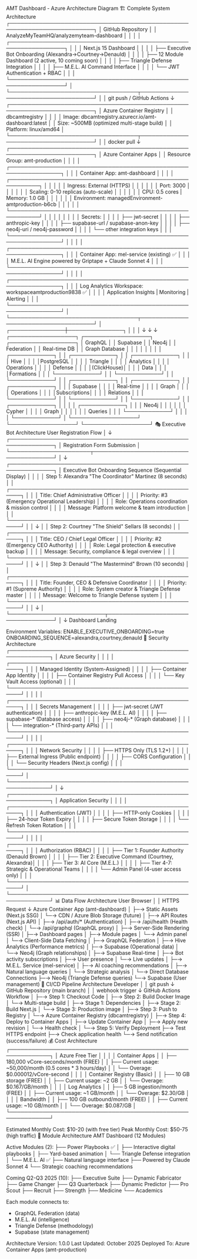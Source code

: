 AMT Dashboard - Azure Architecture Diagram
🏗️ Complete System Architecture
┌─────────────────────────────────────────────────────────────────────────┐
│                         GitHub Repository                                │
│                  AnalyzeMyTeamHQ/analyzemyteam-dashboard                │
│                                                                           │
│  ┌─────────────────────────────────────────────────────────────────┐   │
│  │  Next.js 15 Dashboard                                            │   │
│  │  ├── Executive Bot Onboarding (Alexandra→Courtney→Denauld)     │   │
│  │  ├── 12 Module Dashboard (2 active, 10 coming soon)            │   │
│  │  ├── Triangle Defense Integration                               │   │
│  │  ├── M.E.L. AI Command Interface                               │   │
│  │  └── JWT Authentication + RBAC                                  │   │
│  └─────────────────────────────────────────────────────────────────┘   │
└───────────────────────────────────┬─────────────────────────────────────┘
                                    │
                                    │ git push / GitHub Actions
                                    ↓
┌─────────────────────────────────────────────────────────────────────────┐
│                    Azure Container Registry                              │
│                         dbcamtregistry                                   │
│                                                                           │
│  Image: dbcamtregistry.azurecr.io/amt-dashboard:latest                  │
│  Size: ~500MB (optimized multi-stage build)                             │
│  Platform: linux/amd64                                                   │
└───────────────────────────────────┬─────────────────────────────────────┘
                                    │
                                    │ docker pull
                                    ↓
┌─────────────────────────────────────────────────────────────────────────┐
│                     Azure Container Apps                                 │
│                      Resource Group: amt-production                      │
│                                                                           │
│  ┌────────────────────────────────────────────────────────────────┐    │
│  │  Container App: amt-dashboard                                   │    │
│  │  ┌──────────────────────────────────────────────────────────┐ │    │
│  │  │  Ingress: External (HTTPS)                                 │ │    │
│  │  │  Port: 3000                                                │ │    │
│  │  │  Scaling: 0-10 replicas (auto-scale)                      │ │    │
│  │  │  CPU: 0.5 cores | Memory: 1.0 GB                          │ │    │
│  │  │  Environment: managedEnvironment-amtproduction-b6cb       │ │    │
│  │  └──────────────────────────────────────────────────────────┘ │    │
│  │                                                                 │    │
│  │  Secrets:                                                       │    │
│  │  ├── jwt-secret                                                │    │
│  │  ├── anthropic-key                                             │    │
│  │  ├── supabase-url / supabase-anon-key                        │    │
│  │  ├── neo4j-uri / neo4j-password                               │    │
│  │  └── other integration keys                                    │    │
│  └────────────────────────────────────────────────────────────────┘    │
│                                                                           │
│  ┌────────────────────────────────────────────────────────────────┐    │
│  │  Container App: mel-service (existing) ✅                      │    │
│  │  M.E.L. AI Engine powered by Griptape + Claude Sonnet 4       │    │
│  └────────────────────────────────────────────────────────────────┘    │
│                                                                           │
│  ┌────────────────────────────────────────────────────────────────┐    │
│  │  Log Analytics Workspace: workspaceamtproduction9838 ✅        │    │
│  │  Application Insights | Monitoring | Alerting                  │    │
│  └────────────────────────────────────────────────────────────────┘    │
└───────────────────────────────────┬─────────────────────────────────────┘
                                    │
                    ┌───────────────┼───────────────┐
                    │               │               │
                    ↓               ↓               ↓
    ┌──────────────────┐ ┌──────────────────┐ ┌──────────────────┐
    │   GraphQL        │ │    Supabase      │ │      Neo4j       │
    │   Federation     │ │   Real-time DB   │ │  Graph Database  │
    │                  │ │                  │ │                  │
    │  ┌────────────┐ │ │  ┌────────────┐ │ │  ┌────────────┐ │
    │  │ Hive       │ │ │  │PostgreSQL  │ │ │  │  Triangle  │ │
    │  │ Analytics  │ │ │  │ Operations │ │ │  │  Defense   │ │
    │  │(ClickHouse)│ │ │  │   Data     │ │ │  │Formations  │ │
    │  └────────────┘ │ │  └────────────┘ │ │  └────────────┘ │
    │  ┌────────────┐ │ │  ┌────────────┐ │ │  ┌────────────┐ │
    │  │  Supabase  │ │ │  │ Real-time  │ │ │  │   Graph    │ │
    │  │ Operations │ │ │  │Subscriptions│ │ │  │ Relations  │ │
    │  └────────────┘ │ │  └────────────┘ │ │  └────────────┘ │
    │  ┌────────────┐ │ │                  │ │  ┌────────────┐ │
    │  │   Neo4j    │ │ │                  │ │  │   Cypher   │ │
    │  │   Graph    │ │ │                  │ │ │  Queries   │ │
    │  └────────────┘ │ │                  │ │  └────────────┘ │
    └──────────────────┘ └──────────────────┘ └──────────────────┘
🎭 Executive Bot Architecture
User Registration Flow
       │
       ↓
┌──────────────────────────────────────────────────────────────┐
│              Registration Form Submission                     │
└──────────────────────┬───────────────────────────────────────┘
                       │
                       ↓
┌──────────────────────────────────────────────────────────────┐
│  Executive Bot Onboarding Sequence (Sequential Display)      │
│                                                               │
│  Step 1: Alexandra "The Coordinator" Martinez (8 seconds)    │
│  ┌─────────────────────────────────────────────────────┐    │
│  │ Title: Chief Administrative Officer                  │    │
│  │ Priority: #3 (Emergency Operational Leadership)      │    │
│  │ Role: Operations coordination & mission control      │    │
│  │ Message: Platform welcome & team introduction        │    │
│  └─────────────────────────────────────────────────────┘    │
│                          ↓                                    │
│  Step 2: Courtney "The Shield" Sellars (8 seconds)          │
│  ┌─────────────────────────────────────────────────────┐    │
│  │ Title: CEO / Chief Legal Officer                     │    │
│  │ Priority: #2 (Emergency CEO Authority)               │    │
│  │ Role: Legal protection & executive backup            │    │
│  │ Message: Security, compliance & legal overview       │    │
│  └─────────────────────────────────────────────────────┘    │
│                          ↓                                    │
│  Step 3: Denauld "The Mastermind" Brown (10 seconds)        │
│  ┌─────────────────────────────────────────────────────┐    │
│  │ Title: Founder, CEO & Defensive Coordinator          │    │
│  │ Priority: #1 (Supreme Authority)                     │    │
│  │ Role: System creator & Triangle Defense master       │    │
│  │ Message: Welcome to Triangle Defense system          │    │
│  └─────────────────────────────────────────────────────┘    │
│                          ↓                                    │
└──────────────────────────┬───────────────────────────────────┘
                           │
                           ↓
                   Dashboard Landing

Environment Variables:
  ENABLE_EXECUTIVE_ONBOARDING=true
  ONBOARDING_SEQUENCE=alexandra,courtney,denauld
🔐 Security Architecture
┌─────────────────────────────────────────────────────────────┐
│                      Azure Security                          │
│                                                               │
│  ┌─────────────────────────────────────────────────────┐   │
│  │  Managed Identity (System-Assigned)                  │   │
│  │  ├── Container App Identity                         │   │
│  │  ├── Container Registry Pull Access                 │   │
│  │  └── Key Vault Access (optional)                    │   │
│  └─────────────────────────────────────────────────────┘   │
│                                                               │
│  ┌─────────────────────────────────────────────────────┐   │
│  │  Secrets Management                                  │   │
│  │  ├── jwt-secret (JWT authentication)                │   │
│  │  ├── anthropic-key (M.E.L. AI)                     │   │
│  │  ├── supabase-* (Database access)                   │   │
│  │  ├── neo4j-* (Graph database)                       │   │
│  │  └── integration-* (Third-party APIs)               │   │
│  └─────────────────────────────────────────────────────┘   │
│                                                               │
│  ┌─────────────────────────────────────────────────────┐   │
│  │  Network Security                                    │   │
│  │  ├── HTTPS Only (TLS 1.2+)                         │   │
│  │  ├── External Ingress (Public endpoint)             │   │
│  │  ├── CORS Configuration                             │   │
│  │  └── Security Headers (Next.js config)              │   │
│  └─────────────────────────────────────────────────────┘   │
└─────────────────────────────────────────────────────────────┘
                           │
                           ↓
┌─────────────────────────────────────────────────────────────┐
│                  Application Security                        │
│                                                               │
│  ┌─────────────────────────────────────────────────────┐   │
│  │  Authentication (JWT)                                │   │
│  │  ├── HTTP-only Cookies                              │   │
│  │  ├── 24-hour Token Expiry                           │   │
│  │  ├── Secure Token Storage                           │   │
│  │  └── Refresh Token Rotation                         │   │
│  └─────────────────────────────────────────────────────┘   │
│                                                               │
│  ┌─────────────────────────────────────────────────────┐   │
│  │  Authorization (RBAC)                                │   │
│  │  ├── Tier 1: Founder Authority (Denauld Brown)      │   │
│  │  ├── Tier 2: Executive Command (Courtney, Alexandra)│   │
│  │  ├── Tier 3: AI Core (M.E.L.)                      │   │
│  │  ├── Tier 4-7: Strategic & Operational Teams        │   │
│  │  └── Admin Panel (4-user access only)               │   │
│  └─────────────────────────────────────────────────────┘   │
└─────────────────────────────────────────────────────────────┘
📊 Data Flow Architecture
User Browser
     │
     │ HTTPS Request
     ↓
Azure Container App (amt-dashboard)
     │
     ├─→ Static Assets (Next.js SSG)
     │   └─→ CDN / Azure Blob Storage (future)
     │
     ├─→ API Routes (Next.js API)
     │   ├─→ /api/auth/* (Authentication)
     │   ├─→ /api/health (Health check)
     │   └─→ /api/graphql (GraphQL proxy)
     │
     ├─→ Server-Side Rendering (SSR)
     │   ├─→ Dashboard pages
     │   ├─→ Module pages
     │   └─→ Admin panel
     │
     └─→ Client-Side Data Fetching
         │
         ├─→ GraphQL Federation
         │   ├─→ Hive Analytics (Performance metrics)
         │   ├─→ Supabase (Operational data)
         │   └─→ Neo4j (Graph relationships)
         │
         ├─→ Supabase Real-time
         │   ├─→ Bot activity subscriptions
         │   ├─→ User presence
         │   └─→ Live updates
         │
         ├─→ M.E.L. Service (mel-service)
         │   ├─→ AI coaching recommendations
         │   ├─→ Natural language queries
         │   └─→ Strategic analysis
         │
         └─→ Direct Database Connections
             ├─→ Neo4j (Triangle Defense queries)
             └─→ Supabase (User management)
🔄 CI/CD Pipeline Architecture
Developer
     │
     │ git push
     ↓
GitHub Repository (main branch)
     │
     │ webhook trigger
     ↓
GitHub Actions Workflow
     │
     ├─→ Step 1: Checkout Code
     │
     ├─→ Step 2: Build Docker Image
     │   └─→ Multi-stage build
     │       ├─→ Stage 1: Dependencies
     │       ├─→ Stage 2: Build Next.js
     │       └─→ Stage 3: Production image
     │
     ├─→ Step 3: Push to Registry
     │   └─→ Azure Container Registry (dbcamtregistry)
     │
     ├─→ Step 4: Deploy to Container Apps
     │   ├─→ Update Container App
     │   ├─→ Apply new revision
     │   └─→ Health check
     │
     └─→ Step 5: Verify Deployment
         ├─→ Test HTTPS endpoint
         ├─→ Check application health
         └─→ Send notification (success/failure)
💰 Cost Architecture
┌─────────────────────────────────────────────────────────────┐
│                    Azure Free Tier                           │
│                                                               │
│  Container Apps                                              │
│  ├── 180,000 vCore-seconds/month (FREE)                     │
│  ├── Current usage: ~50,000/month (0.5 cores * 3 hours/day) │
│  └── Overage: $0.000012/vCore-second                        │
│                                                               │
│  Container Registry (Basic)                                  │
│  ├── 10 GB storage (FREE)                                    │
│  ├── Current usage: ~2 GB                                    │
│  └── Overage: $0.167/GB/month                               │
│                                                               │
│  Log Analytics                                               │
│  ├── 5 GB ingestion/month (FREE)                            │
│  ├── Current usage: ~1 GB/month                             │
│  └── Overage: $2.30/GB                                       │
│                                                               │
│  Bandwidth                                                   │
│  ├── 100 GB outbound/month (FREE)                           │
│  ├── Current usage: ~10 GB/month                            │
│  └── Overage: $0.087/GB                                      │
└─────────────────────────────────────────────────────────────┘

Estimated Monthly Cost: $10-20 (with free tier)
Peak Monthly Cost: $50-75 (high traffic)
🎯 Module Architecture
AMT Dashboard (12 Modules)

Active Modules (2):
├── Power Playbooks ✅
│   ├── Interactive digital playbooks
│   ├── Yard-based animation
│   └── Triangle Defense integration
│
└── M.E.L. AI ✅
    ├── Natural language interface
    ├── Powered by Claude Sonnet 4
    └── Strategic coaching recommendations

Coming Q2-Q3 2025 (10):
├── Executive Suite
├── Dynamic Fabricator
├── Game Changer
├── Q3 Quarterback
├── Dynamic Predictor
├── Pro Scout
├── Recruit
├── Strength
├── Medicine
└── Academics

Each module connects to:
- GraphQL Federation (data)
- M.E.L. AI (intelligence)
- Triangle Defense (methodology)
- Supabase (state management)

Architecture Version: 1.0.0
Last Updated: October 2025
Deployed To: Azure Container Apps (amt-production)
